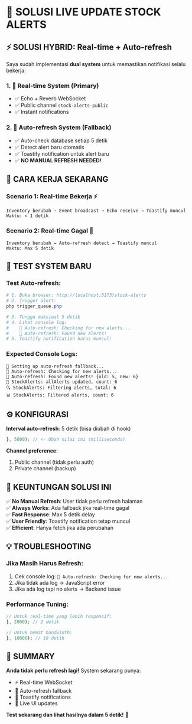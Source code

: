 # 🚀 SOLUSI LIVE UPDATE STOCK ALERTS

## ⚡ SOLUSI HYBRID: Real-time + Auto-refresh

Saya sudah implementasi **dual system** untuk memastikan notifikasi selalu bekerja:

### 1. 🎯 **Real-time System** (Primary)
- ✅ Echo + Reverb WebSocket
- ✅ Public channel `stock-alerts-public`
- ✅ Instant notifications

### 2. 🔄 **Auto-refresh System** (Fallback)
- ✅ Auto-check database setiap 5 detik
- ✅ Detect alert baru otomatis
- ✅ Toastify notification untuk alert baru
- ✅ **NO MANUAL REFRESH NEEDED!**

## 🎉 CARA KERJA SEKARANG

### Scenario 1: Real-time Bekerja ⚡
```
Inventory berubah → Event broadcast → Echo receive → Toastify muncul
Waktu: < 1 detik
```

### Scenario 2: Real-time Gagal 🔄  
```
Inventory berubah → Auto-refresh detect → Toastify muncul
Waktu: Max 5 detik
```

## 🧪 TEST SYSTEM BARU

### Test Auto-refresh:
```powershell
# 1. Buka browser: http://localhost:5173/stock-alerts
# 2. Trigger alert:
php trigger_queue.php

# 3. Tunggu maksimal 5 detik
# 4. Lihat console log:
#    🔄 Auto-refresh: Checking for new alerts...
#    🎉 Auto-refresh: Found new alerts!
# 5. Toastify notification harus muncul!
```

### Expected Console Logs:
```
🔄 Setting up auto-refresh fallback...
🔄 Auto-refresh: Checking for new alerts...
🎉 Auto-refresh: Found new alerts! {old: 5, new: 6}
🔄 StockAlerts: allAlerts updated, count: 6
🔍 StockAlerts: Filtering alerts, total: 6
📊 StockAlerts: Filtered alerts, count: 6
```

## ⚙️ KONFIGURASI

**Interval auto-refresh**: 5 detik (bisa diubah di hook)
```typescript
}, 5000); // <- Ubah nilai ini (milliseconds)
```

**Channel preference**: 
1. Public channel (tidak perlu auth)
2. Private channel (backup)

## 🎯 KEUNTUNGAN SOLUSI INI

✅ **No Manual Refresh**: User tidak perlu refresh halaman  
✅ **Always Works**: Ada fallback jika real-time gagal  
✅ **Fast Response**: Max 5 detik delay  
✅ **User Friendly**: Toastify notification tetap muncul  
✅ **Efficient**: Hanya fetch jika ada perubahan  

## 💡 TROUBLESHOOTING

### Jika Masih Harus Refresh:
1. Cek console log: `🔄 Auto-refresh: Checking for new alerts...`
2. Jika tidak ada log → JavaScript error
3. Jika ada log tapi no alerts → Backend issue

### Performance Tuning:
```typescript
// Untuk real-time yang lebih responsif:
}, 2000); // 2 detik

// Untuk hemat bandwidth:
}, 10000); // 10 detik
```

## 🚀 SUMMARY

**Anda tidak perlu refresh lagi!** System sekarang punya:
- ⚡ Real-time WebSocket
- 🔄 Auto-refresh fallback  
- 🍞 Toastify notifications
- 📱 Live UI updates

**Test sekarang dan lihat hasilnya dalam 5 detik!** 🎉
